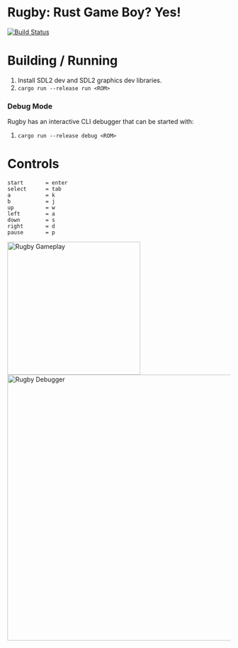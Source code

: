 # Rugby: Rust Game Boy? Yes!
[![Build Status](https://travis-ci.org/wez470/Rugby.svg?branch=master)](https://travis-ci.org/wez470/Rugby)

# Building / Running
1. Install SDL2 dev and SDL2 graphics dev libraries.
2. `cargo run --release run <ROM>`

### Debug Mode
Rugby has an interactive CLI debugger that can be started with:
1. `cargo run --release debug <ROM>`


# Controls
```
start       = enter
select      = tab
a           = k
b           = j
up          = w
left        = a
down        = s
right       = d
pause       = p
```

<img src="https://media3.giphy.com/media/zsPv55feI0PdeIEDvs/giphy.gif?cid=790b76116f660dc27e73302163eb5d954264f4c3b07d9aaf&rid=giphy.gif&ct=g" alt="Rugby Gameplay" width="300"/>

<img src="https://i.imgur.com/iViGdsG.png" alt="Rugby Debugger" width="600">
